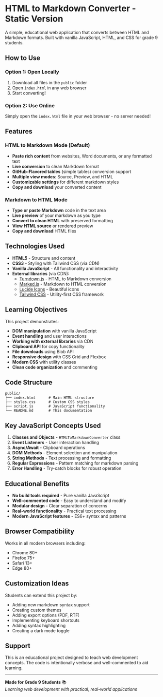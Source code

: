 # HTML to Markdown Converter - Static Version

A simple, educational web application that converts between HTML and Markdown formats. Built with vanilla JavaScript, HTML, and CSS for grade 9 students.

## How to Use

### Option 1: Open Locally
1. Download all files in the `public` folder
2. Open `index.html` in any web browser
3. Start converting!

### Option 2: Use Online
Simply open the `index.html` file in your web browser - no server needed!

## Features

### HTML to Markdown Mode (Default)
- **Paste rich content** from websites, Word documents, or any formatted text
- **Live conversion** to clean Markdown format
- **GitHub-Flavored tables** (simple tables) conversion support
- **Multiple view modes**: Source, Preview, and HTML
- **Customizable settings** for different markdown styles
- **Copy and download** your converted content

### Markdown to HTML Mode
- **Type or paste Markdown** code in the text area
- **Live preview** of your markdown as you type
- **Convert to clean HTML** with preserved formatting
- **View HTML source** or rendered preview
- **Copy and download** HTML files

## Technologies Used

- **HTML5** - Structure and content
- **CSS3** - Styling with Tailwind CSS (via CDN)
- **Vanilla JavaScript** - All functionality and interactivity
- **External libraries** (via CDN):
  - [Turndown.js](https://github.com/mixmark-io/turndown) - HTML to Markdown conversion
  - [Marked.js](https://github.com/markedjs/marked) - Markdown to HTML conversion
  - [Lucide Icons](https://lucide.dev/) - Beautiful icons
  - [Tailwind CSS](https://tailwindcss.com/) - Utility-first CSS framework

## Learning Objectives

This project demonstrates:
- **DOM manipulation** with vanilla JavaScript
- **Event handling** and user interactions
- **Working with external libraries** via CDN
- **Clipboard API** for copy functionality
- **File downloads** using Blob API
- **Responsive design** with CSS Grid and Flexbox
- **Modern CSS** with utility classes
- **Clean code organization** and commenting

## Code Structure

```
public/
├── index.html      # Main HTML structure
├── styles.css      # Custom CSS styles
├── script.js       # JavaScript functionality
└── README.md       # This documentation
```

## Key JavaScript Concepts Used

1. **Classes and Objects** - `HTMLToMarkdownConverter` class
2. **Event Listeners** - User interaction handling
3. **Async/Await** - Clipboard operations
4. **DOM Methods** - Element selection and manipulation
5. **String Methods** - Text processing and formatting
6. **Regular Expressions** - Pattern matching for markdown parsing
7. **Error Handling** - Try-catch blocks for robust operation

## Educational Benefits

- **No build tools required** - Pure vanilla JavaScript
- **Well-commented code** - Easy to understand and modify
- **Modular design** - Clear separation of concerns
- **Real-world functionality** - Practical text processing
- **Modern JavaScript features** - ES6+ syntax and patterns

## Browser Compatibility

Works in all modern browsers including:
- Chrome 80+
- Firefox 75+
- Safari 13+
- Edge 80+

## Customization Ideas

Students can extend this project by:
- Adding new markdown syntax support
- Creating custom themes
- Adding export options (PDF, RTF)
- Implementing keyboard shortcuts
- Adding syntax highlighting
- Creating a dark mode toggle

## Support

This is an educational project designed to teach web development concepts. The code is intentionally verbose and well-commented to aid learning.

---

**Made for Grade 9 Students** 📚  
*Learning web development with practical, real-world applications*